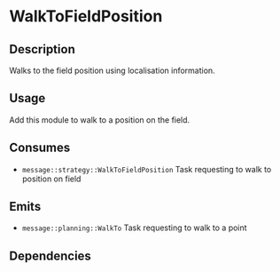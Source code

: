 # WalkToFieldPosition

## Description

Walks to the field position using localisation information.

## Usage

Add this module to walk to a position on the field.

## Consumes

- `message::strategy::WalkToFieldPosition` Task requesting to walk to position on field

## Emits

- `message::planning::WalkTo` Task requesting to walk to a point

## Dependencies

